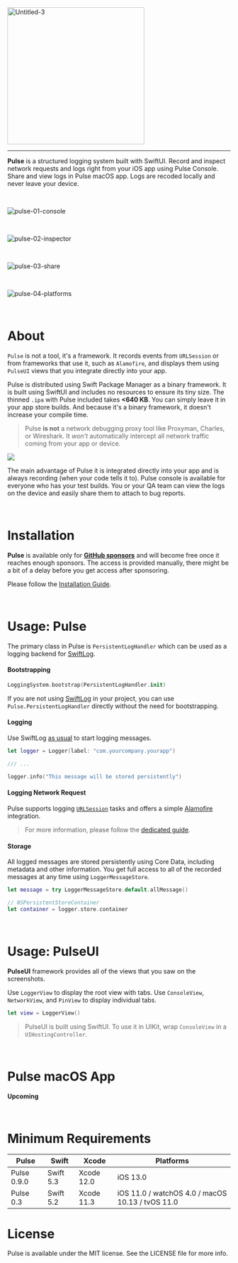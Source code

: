<img width="309" alt="Untitled-3" src="https://user-images.githubusercontent.com/1567433/107172577-b1430300-6993-11eb-939c-18620c00e2a1.png">

<hr/>

**Pulse** is a structured logging system built with SwiftUI. Record and inspect network requests and logs right from your iOS app using Pulse Console. Share and view logs in Pulse macOS app. Logs are recoded locally and never leave your device.

<br/>

![pulse-01-console](https://user-images.githubusercontent.com/1567433/107236825-129abe80-69f4-11eb-976a-4b5bc9dc383d.png)

<br/>

![pulse-02-inspector](https://user-images.githubusercontent.com/1567433/107172234-cf5c3380-6992-11eb-89a5-b77a78c09ec4.png)

<br/>

![pulse-03-share](https://user-images.githubusercontent.com/1567433/107172237-cf5c3380-6992-11eb-8459-83be62c16be0.png)

<br/>

![pulse-04-platforms](https://user-images.githubusercontent.com/1567433/107236017-475a4600-69f3-11eb-82d2-a0e11b760dd6.png)

<br/>

# About

`Pulse` is not a tool, it's a framework. It records events from `URLSession` or from frameworks that use it, such as `Alamofire`, and displays them using `PulseUI` views that you integrate directly into your app.

Pulse is distributed using Swift Package Manager as a binary framework. It is built using SwiftUI and includes no resources to ensure its tiny size. The thinned `.ipa` with Pulse included takes **<640 KB**. You can simply leave it in your app store builds. And because it's a binary framework, it doesn't increase your compile time.

> Pulse **is not** a network debugging proxy tool like Proxyman, Charles, or Wireshark. It *won't* automatically intercept all network traffic coming from your app or device. 

<img src="https://user-images.githubusercontent.com/1567433/107464501-70cbbc80-6b2e-11eb-9404-2176287d85ac.png">

The main advantage of Pulse it is integrated directly into your app and is always recording (when your code tells it to). Pulse console is available for everyone who has your test builds. You or your QA team can view the logs on the device and easily share them to attach to bug reports.

<br/>

# Installation

**Pulse** is available only for [**GitHub sponsors**](https://github.com/sponsors/kean) and will become free once it reaches enough sponsors. The access is provided manually, there might be a bit of a delay before you get access after sponsoring.

Please follow the [Installation Guide](https://github.com/kean/Pulse/blob/0.9.1/Docs/Installation.md).

<br/>

# Usage: Pulse

The primary class in Pulse is `PersistentLogHandler` which can be used as a logging backend for [SwiftLog](https://github.com/apple/swift-log).

#### Bootstrapping

```swift
LoggingSystem.bootstrap(PersistentLogHandler.init)
```

If you are not using [SwiftLog](https://github.com/apple/swift-log) in your project, you can use `Pulse.PersistentLogHandler` directly without the need for bootstrapping.

#### Logging

Use SwiftLog [as usual](https://github.com/apple/swift-log#lets-log) to start logging messages.

```swift
let logger = Logger(label: "com.yourcompany.yourapp")

/// ...

logger.info("This message will be stored persistently")
```

#### Logging Network Request

Pulse supports logging [`URLSession`](https://developer.apple.com/documentation/foundation/urlsession) tasks and offers a simple [Alamofire](https://github.com/Alamofire/Alamofire) integration.

> For more information, please follow the [dedicated guide](https://github.com/kean/Pulse/blob/0.9.1/Docs/Logging.md).

#### Storage

All logged messages are stored persistently using Core Data, including metadata and other information. You get full access to all of the recorded messages at any time using `LoggerMessageStore`.

```swift
let message = try LoggerMessageStore.default.allMessage()

// NSPersistentStoreContainer
let container = logger.store.container
```

<br/>

# Usage: PulseUI

**PulseUI** framework provides all of the views that you saw on the screenshots.

Use `LoggerView` to display the root view with tabs. Use `ConsoleView`, `NetworkView`, and `PinView` to display individual tabs.

```swift
let view = LoggerView()
```

> PulseUI is built using SwiftUI. To use it in UIKit, wrap `ConsoleView` in a `UIHostingController`.

<br/>

# Pulse macOS App

**Upcoming**

<br/>

# Minimum Requirements

| Pulse          | Swift           | Xcode           | Platforms                                         |
|---------------|-----------------|-----------------|---------------------------------------------------|
| Pulse 0.9.0      | Swift 5.3       | Xcode 12.0      | iOS 13.0  |
| Pulse 0.3      | Swift 5.2       | Xcode 11.3      | iOS 11.0 / watchOS 4.0 / macOS 10.13 / tvOS 11.0  |

# License

Pulse is available under the MIT license. See the LICENSE file for more info.

